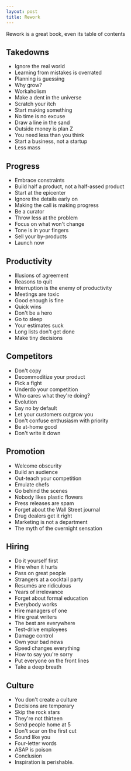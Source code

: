 ```yaml
---
layout: post
title: Rework 
---
```




Rework is a great book, even its table of contents 


## Takedowns

* Ignore the real world
* Learning from mistakes is overrated
* Planning is guessing
* Why grow?
* Workaholism
* Make a dent in the universe
* Scratch your itch
* Start making something
* No time is no excuse
* Draw a line in the sand
* Outside money is plan Z
* You need less than you think
* Start a business, not a startup
* Less mass

## Progress

* Embrace constraints
* Build half a product, not a half-assed product
* Start at the epicenter
* Ignore the details early on
* Making the call is making progress
* Be a curator
* Throw less at the problem
* Focus on what won't change
* Tone is in your fingers
* Sell your by-products
* Launch now


## Productivity

* Illusions of agreement
* Reasons to quit
* Interruption is the enemy of productivity
* Meetings are toxic
* Good enough is fine
* Quick wins
* Don't be a hero
* Go to sleep
* Your estimates suck
* Long lists don't get done
* Make tiny decisions

## Competitors

* Don't copy
* Decommoditize your product
* Pick a fight
* Underdo your competition
* Who cares what they're doing?
* Evolution
* Say no by default
* Let your customers outgrow you
* Don't confuse enthusiasm with priority
* Be at-home good
* Don't write it down
  
## Promotion

* Welcome obscurity
* Build an audience
* Out-teach your competition
* Emulate chefs
* Go behind the scenes
* Nobody likes plastic flowers
* Press releases are spam
* Forget about the Wall Street journal
* Drug dealers get it right
* Marketing is not a department
* The myth of the overnight sensation

## Hiring
* Do it yourself first
* Hire when it hurts
* Pass on great people
* Strangers at a cocktail party
* Resumés are ridiculous
* Years of irrelevance
* Forget about formal education
* Everybody works
* Hire managers of one
* Hire great writers
* The best are everywhere
* Test-drive employees
* Damage control
* Own your bad news
* Speed changes everything
* How to say you're sorry
* Put everyone on the front lines
* Take a deep breath

## Culture

* You don't create a culture
* Decisions are temporary
* Skip the rock stars
* They're not thirteen
* Send people home at 5
* Don't scar on the first cut
* Sound like you
* Four-letter words
* ASAP is poison
* Conclusion
* Inspiration is perishable.

